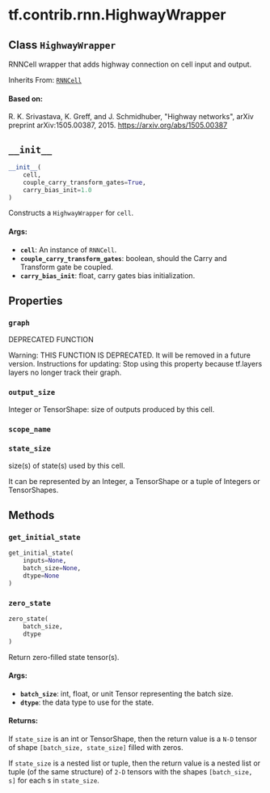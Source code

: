 <div itemscope itemtype="http://developers.google.com/ReferenceObject">
<meta itemprop="name" content="tf.contrib.rnn.HighwayWrapper" />
<meta itemprop="path" content="Stable" />
<meta itemprop="property" content="graph"/>
<meta itemprop="property" content="output_size"/>
<meta itemprop="property" content="scope_name"/>
<meta itemprop="property" content="state_size"/>
<meta itemprop="property" content="__init__"/>
<meta itemprop="property" content="get_initial_state"/>
<meta itemprop="property" content="zero_state"/>
</div>

# tf.contrib.rnn.HighwayWrapper

## Class `HighwayWrapper`

RNNCell wrapper that adds highway connection on cell input and output.

Inherits From: [`RNNCell`](../../../tf/nn/rnn_cell/RNNCell.md)

<!-- Placeholder for "Used in" -->


#### Based on:

R. K. Srivastava, K. Greff, and J. Schmidhuber, "Highway networks",
arXiv preprint arXiv:1505.00387, 2015.
https://arxiv.org/abs/1505.00387


<h2 id="__init__"><code>__init__</code></h2>

``` python
__init__(
    cell,
    couple_carry_transform_gates=True,
    carry_bias_init=1.0
)
```

Constructs a `HighwayWrapper` for `cell`.


#### Args:


* <b>`cell`</b>: An instance of `RNNCell`.
* <b>`couple_carry_transform_gates`</b>: boolean, should the Carry and Transform gate
  be coupled.
* <b>`carry_bias_init`</b>: float, carry gates bias initialization.



## Properties

<h3 id="graph"><code>graph</code></h3>

DEPRECATED FUNCTION

Warning: THIS FUNCTION IS DEPRECATED. It will be removed in a future version.
Instructions for updating:
Stop using this property because tf.layers layers no longer track their graph.

<h3 id="output_size"><code>output_size</code></h3>

Integer or TensorShape: size of outputs produced by this cell.


<h3 id="scope_name"><code>scope_name</code></h3>




<h3 id="state_size"><code>state_size</code></h3>

size(s) of state(s) used by this cell.

It can be represented by an Integer, a TensorShape or a tuple of Integers
or TensorShapes.



## Methods

<h3 id="get_initial_state"><code>get_initial_state</code></h3>

``` python
get_initial_state(
    inputs=None,
    batch_size=None,
    dtype=None
)
```




<h3 id="zero_state"><code>zero_state</code></h3>

``` python
zero_state(
    batch_size,
    dtype
)
```

Return zero-filled state tensor(s).


#### Args:


* <b>`batch_size`</b>: int, float, or unit Tensor representing the batch size.
* <b>`dtype`</b>: the data type to use for the state.


#### Returns:

If `state_size` is an int or TensorShape, then the return value is a
`N-D` tensor of shape `[batch_size, state_size]` filled with zeros.

If `state_size` is a nested list or tuple, then the return value is
a nested list or tuple (of the same structure) of `2-D` tensors with
the shapes `[batch_size, s]` for each s in `state_size`.




